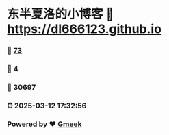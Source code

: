 # 东半夏洛的小博客 :link: https://dl666123.github.io 
### :page_facing_up: [73](https://dl666123.github.io/tag.html) 
### :speech_balloon: 4 
### :hibiscus: 30697 
### :alarm_clock: 2025-03-12 17:32:56 
### Powered by :heart: [Gmeek](https://github.com/Meekdai/Gmeek)
